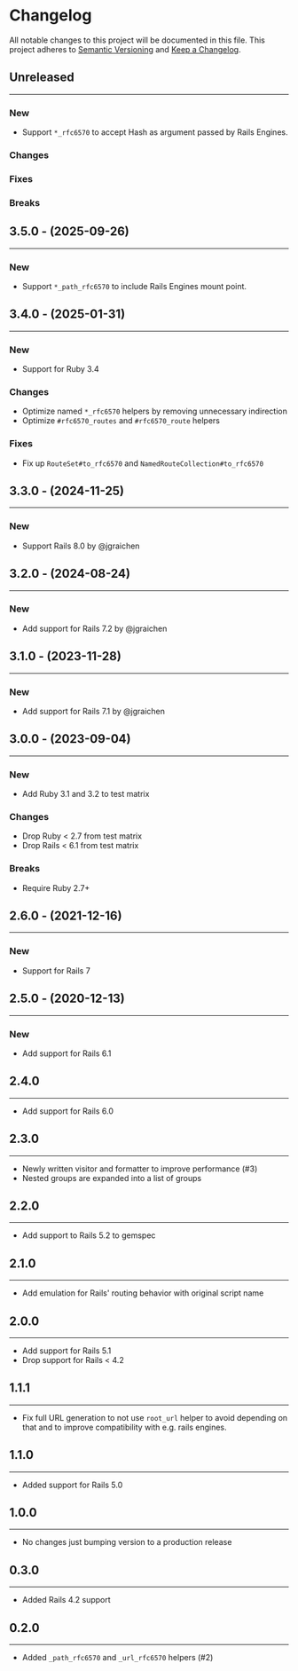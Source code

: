 # Changelog

All notable changes to this project will be documented in this file.
This project adheres to [Semantic Versioning](http://semver.org/) and [Keep a Changelog](http://keepachangelog.com/).

## Unreleased

---

### New

- Support `*_rfc6570` to accept Hash as argument passed by Rails Engines.

### Changes

### Fixes

### Breaks

## 3.5.0 - (2025-09-26)

---

### New

- Support `*_path_rfc6570` to include Rails Engines mount point.

## 3.4.0 - (2025-01-31)

---

### New

- Support for Ruby 3.4

### Changes

- Optimize named `*_rfc6570` helpers by removing unnecessary indirection
- Optimize `#rfc6570_routes` and `#rfc6570_route` helpers

### Fixes

- Fix up `RouteSet#to_rfc6570` and `NamedRouteCollection#to_rfc6570`

## 3.3.0 - (2024-11-25)

---

### New

- Support Rails 8.0 by @jgraichen

## 3.2.0 - (2024-08-24)

---

### New

- Add support for Rails 7.2 by @jgraichen

## 3.1.0 - (2023-11-28)

---

### New

- Add support for Rails 7.1 by @jgraichen

## 3.0.0 - (2023-09-04)

---

### New

- Add Ruby 3.1 and 3.2 to test matrix

### Changes

- Drop Ruby < 2.7 from test matrix
- Drop Rails < 6.1 from test matrix

### Breaks

- Require Ruby 2.7+

## 2.6.0 - (2021-12-16)

---

### New

- Support for Rails 7

## 2.5.0 - (2020-12-13)

---

### New

- Add support for Rails 6.1

## 2.4.0

---

- Add support for Rails 6.0

## 2.3.0

---

- Newly written visitor and formatter to improve performance (#3)
- Nested groups are expanded into a list of groups

## 2.2.0

---

- Add support to Rails 5.2 to gemspec

## 2.1.0

---

- Add emulation for Rails' routing behavior with original script name

## 2.0.0

---

- Add support for Rails 5.1
- Drop support for Rails < 4.2

## 1.1.1

---

- Fix full URL generation to not use `root_url` helper to avoid depending on that and to improve compatibility with e.g. rails engines.

## 1.1.0

---

- Added support for Rails 5.0

## 1.0.0

---

- No changes just bumping version to a production release

## 0.3.0

---

- Added Rails 4.2 support

## 0.2.0

---

- Added `_path_rfc6570` and `_url_rfc6570` helpers (#2)
